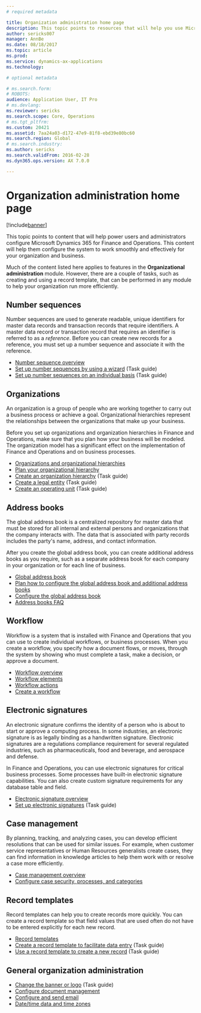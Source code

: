 ```yaml
---
# required metadata

title: Organization administration home page
description: This topic points to resources that will help you use Microsoft Dynamics 365 for Finance and Operations in your organization.
author: sericks007
manager: AnnBe
ms.date: 08/18/2017
ms.topic: article
ms.prod: 
ms.service: dynamics-ax-applications
ms.technology: 

# optional metadata

# ms.search.form: 
# ROBOTS: 
audience: Application User, IT Pro
# ms.devlang: 
ms.reviewer: sericks
ms.search.scope: Core, Operations
# ms.tgt_pltfrm: 
ms.custom: 20421
ms.assetid: 7aa24a03-d172-47e9-81f8-ebd39e80bc60
ms.search.region: Global
# ms.search.industry: 
ms.author: sericks
ms.search.validFrom: 2016-02-28
ms.dyn365.ops.version: AX 7.0.0

---
```


# Organization administration home page

[!include[banner](../includes/banner.md)]


This topic points to content that will help power users and administrators configure Microsoft Dynamics 365 for Finance and Operations. This content will help them configure the system to work smoothly and effectively for your organization and business.

Much of the content listed here applies to features in the **Organizational administration** module. However, there are a couple of tasks, such as creating and using a record template, that can be performed in any module to help your organization run more efficiently. 

Number sequences
----------------
Number sequences are used to generate readable, unique identifiers for master data records and transaction records that require identifiers. A master data record or transaction record that requires an identifier is referred to as a *reference*. Before you can create new records for a reference, you must set up a number sequence and associate it with the reference.

-   [Number sequence overview](number-sequence-overview.md)
-   [Set up number sequences by using a wizard](tasks/set-up-number-sequences-wizard.md) (Task guide)
-   [Set up number sequences on an individual basis](tasks/set-up-number-sequences-individual-basis.md) (Task guide)

## Organizations
An organization is a group of people who are working together to carry out a business process or achieve a goal. Organizational hierarchies represent the relationships between the organizations that make up your business.

Before you set up organizations and organization hierarchies in Finance and Operations, make sure that you plan how your business will be modeled. The organization model has a significant effect on the implementation of Finance and Operations and on business processes.

-   [Organizations and organizational hierarchies](organizations-organizational-hierarchies.md)
-   [Plan your organizational hierarchy](plan-organizational-hierarchy.md)
-   [Create an organization hierarchy](tasks/create-organization-hierarchy.md) (Task guide)
-   [Create a legal entity](tasks/create-legal-entity.md) (Task guide)
-   [Create an operating unit](tasks/create-operating-unit.md) (Task guide)

## Address books
The global address book is a centralized repository for master data that must be stored for all internal and external persons and organizations that the company interacts with. The data that is associated with party records includes the party's name, address, and contact information. 

After you create the global address book, you can create additional address books as you require, such as a separate address book for each company in your organization or for each line of business. 

-   [Global address book](overview-global-address-book.md)
-   [Plan how to configure the global address book and additional address books](plan-configuration-global-address-book-additional-address-books.md)
- [Configure the global address book](tasks/configure-global-address-book.md)
-   [Address books FAQ](qa-address-books.md)


## Workflow
Workflow is a system that is installed with Finance and Operations that you can use to create individual workflows, or business processes. When you create a workflow, you specify how a document flows, or moves, through the system by showing who must complete a task, make a decision, or approve a document. 

-   [Workflow overview](overview-workflow-system.md)
-   [Workflow elements](workflow-elements.md)
-   [Workflow actions](workflow-actions.md)
-   [Create a workflow](create-workflow.md)

## Electronic signatures
An electronic signature confirms the identity of a person who is about to start or approve a computing process. In some industries, an electronic signature is as legally binding as a handwritten signature. Electronic signatures are a regulations compliance requirement for several regulated industries, such as pharmaceuticals, food and beverage, and aerospace and defense.

In Finance and Operations, you can use electronic signatures for critical business processes. Some processes have built-in electronic signature capabilities. You can also create custom signature requirements for any database table and field.

-   [Electronic signature overview](electronic-signature-overview.md)
-   [Set up electronic signatures](tasks/set-up-electronic-signatures.md) (Task guide)

## Case management
By planning, tracking, and analyzing cases, you can develop efficient resolutions that can be used for similar issues. For example, when customer service representatives or Human Resources generalists create cases, they can find information in knowledge articles to help them work with or resolve a case more efficiently. 

-   [Case management overview](cases.md)
-   [Configure case security, processes, and categories](plan-case-management.md)

## Record templates
Record templates can help you to create records more quickly. You can create a record template so that field values that are used often do not have to be entered explicitly for each new record. 

-   [Record templates](record-templates.md)
- [Create a record template to facilitate data entry](../../dev-itpro/data-entities/tasks/create-record-template-facilitate-data-entry.md) (Task guide)
- [Use a record template to create a new record](../../dev-itpro/data-entities/tasks/use-record-template-new-record.md) (Task guide)

## General organization administration
-   [Change the banner or logo](../get-started/tasks/change-banner-or-logo.md) (Task guide)
- [Configure document management](configure-document-management.md)
- [Configure and send email](configure-email.md)
-   [Date/time data and time zones](date-time-zones.md)








